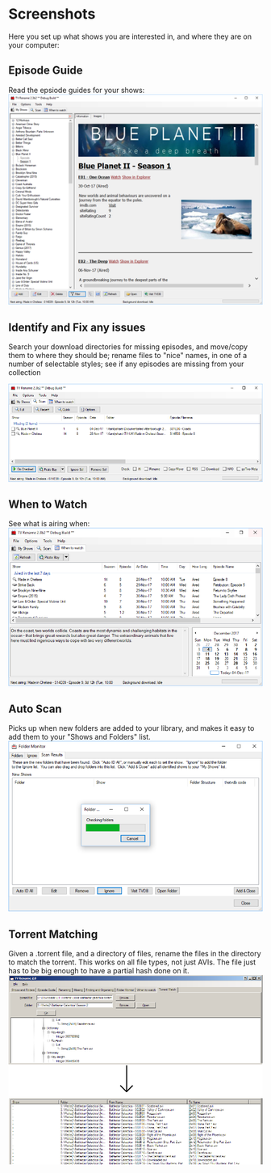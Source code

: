 # Screenshots
Here you set up what shows you are interested in, and where they are on your computer:

## Episode Guide
Read the epsiode guides for your shows:
![Episode Guide](images/screenshots/MyShows.PNG)

## Identify and Fix any issues 
Search your download directories for missing episodes, and move/copy them to where they should be; rename files to "nice" names, in one of a number of selectable styles; see if any episodes are missing from your collection

![Scan Results](images/screenshots/ScanResults.PNG)

## When to Watch
See what is airing when:
![When to Watch](images/screenshots/WhenToWatch.PNG)

## Auto Scan
Picks up when new folders are added to your library, and makes it easy to add them to your "Shows and Folders" list.
![Shows and Folders](images/screenshots/FolderMonitorScan.PNG)

## Torrent Matching
Given a .torrent file, and a directory of files, rename the files in the directory to match the torrent. This works on all file types, not just AVIs. The file just has to be big enough to have a partial hash done on it.
![Torrent Match](images/screenshots/ss8.png)
 
